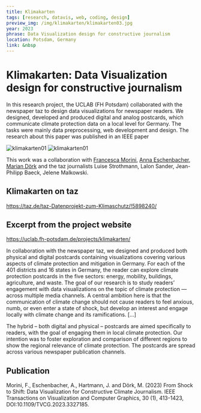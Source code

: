 ```yaml
---
title: Klimakarten
tags: [research, datavis, web, coding, design]
preview_img: /img/klimakarten/klimakarten03.jpg
year: 2023
phrase: Data Visualization design for constructive journalism
location: Potsdam, Germany
link: &nbsp
---
```


# Klimakarten: Data Visualization design for constructive journalism

In this research project, the UCLAB (FH Potsdam) collaborated with the newspaper taz to design data visualizations for newspaper readers. We designed, developed and produced digital and analog postcards, which communicate climate protection data on a local level for Germany. The tasks were mainly data preprocessing, web development and design. The research about this paper was published in an IEEE paper

![klimakarten01](/img/klimakarten/klimakarten01.png)
![klimakarten01](/img/klimakarten/klimakarten02.jpg)

This work was a collaboration with [Francesca Morini](https://www.morini.design), [Anna Eschenbacher](https://annaeschenbacher.com), [Marian Dörk](https://mariandoerk.de) and the taz journalists Luise Strothmann, Lalon Sander, Jean-Philipp Baeck, Jelene Malkowski.

## Klimakarten on taz

https://taz.de/taz-Datenprojekt-zum-Klimaschutz/!5898240/

## Excerpt from the project website

https://uclab.fh-potsdam.de/projects/klimakarten/

In collaboration with the newspaper taz, we designed and produced both physical and digital postcards containing visualizations covering various aspects of climate protection and mitigation in Germany. For each of the 401 districts and 16 states in Germany, the reader can explore climate protection postcards in the five sectors: energy, mobility, buildings, agriculture, and waste. The goal of our research is to study readers’ engagement with data visualizations on the topic of climate protection — across multiple media channels. A central ambition here is that the communication of climate change should not cause readers to feel anxious, numb, or even enter a state of shock, but develop an interest and engage locally with climate change and its ramifications. [...]

The hybrid – both digital and physical – postcards are aimed specifically to readers, with the goal of engaging them in local climate protection. Our intention was to foster exploration and comparison of different regions to show the regional relevance of climate protection. The postcards are spread across various newspaper publication channels.

## Publication

Morini, F., Eschenbacher, A., Hartmann, J. and Dörk, M. (2023) From Shock to Shift: Data Visualization for Constructive Climate Journalism. IEEE Transactions on Visualization and Computer Graphics, 30 (1), 413-1423, DOI:10.1109/TVCG.2023.3327185.
